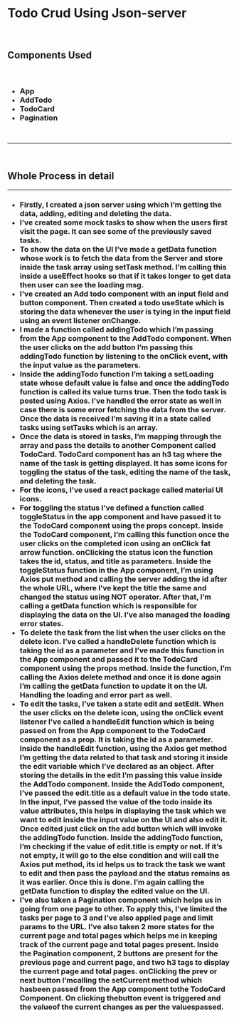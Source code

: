 <h1>Todo Crud Using Json-server</h1>
<br>
<img src="https://i.postimg.cc/bw0t2dLx/Todo-crud.jpg" alt="">
<br>
<h2>Components Used</h2>
<br>
<h3>
    <ul>
        <li>App</li>
        <li>AddTodo</li>
        <li>TodoCard</li>
        <li>Pagination</li>
    </ul>
</h3>
<br>
<hr>
<br>
<h2>Whole Process in detail</h2>
<hr>
<h3>
    <ul>
        <li>Firstly, I created a json server using which I’m getting the data, adding, editing and deleting the data. </li>
        <li>I’ve created some mock tasks to show when the users first visit the page. It can see some of the previously saved tasks.</li>
        <li>To show the data on the UI I’ve made a getData function whose work is to fetch the data from the Server and store inside the task array using setTask method. I’m calling this inside a useEffect hooks so that if it takes longer to get data then user can see the loading msg.</li>
        <li>I’ve created an Add todo component with an input field and button component. Then created a todo useState which is storing the data whenever the user is tying in the input field using an event listener onChange.</li>
        <li>I made a function called addingTodo which I’m passing from the App component to the AddTodo component. When the user clicks on the add button I’m passing this addingTodo function by listening to the onClick event, with the input value as the parameters. </li>
        <li>Inside the addingTodo function I’m taking a setLoading state whose default value is false and once the addingTodo function is called its value turns true. Then the todo task is posted using Axios. I’ve handled the error state as well in case there is some error fetching the data from the server. Once the data is received I’m saving it in a state called tasks using setTasks which is an array.</li>
        <li>Once the data is stored in tasks, I’m mapping through the array and pass the details to another Component called TodoCard. TodoCard component has an h3 tag where the name of the task is getting displayed. It has some icons for toggling the status of the task, editing the name of the task, and deleting the task. </li>
        <li>For the icons, I’ve used a react package called material UI icons.</li>
        <li>For toggling the status I’ve defined a function called toggleStatus in the app component and have passed it to the TodoCard component using the props concept. Inside the TodoCard component, I’m calling this function once the user clicks on the completed icon using an onClick fat arrow function. onClicking the status icon the function takes the id, status, and title as parameters. Inside the toggleStatus function in the App component, I’m using Axios put method and calling the server adding the id after the whole URL, where I’ve kept the title the same and changed the status using NOT operator. After that, I’m calling a getData function which is responsible for displaying the data on the UI.  I’ve also managed the loading error states.</li>
        <li>To delete the task from the list when the user clicks on the delete icon. I’ve called a handleDelete function which is taking the id as a parameter and I’ve made this function in the App component and passed it to the TodoCard component using the props method. Inside the function, I’m calling the Axios delete method and once it is done again I’m calling the getData function to update it on the UI. Handling the loading and error part as well.</li>
        <li>To edit the tasks, I’ve taken a state edit and setEdit. When the user clicks on the delete icon, using the onClick event listener I’ve called a handleEdit function which is being passed on from the App component to the TodoCard component as a prop. It is taking the id as a parameter. Inside the handleEdit function, using the Axios get method I’m getting the data related to that task and storing it inside the edit variable which I’ve declared as an object. After storing the details in the edit I’m passing this value inside the AddTodo component. Inside the AddTodo component, I’ve passed the edit.title as a default value in the todo state. In the input, I’ve passed the value of the todo inside its value attributes, this helps in displaying the task which we want to edit inside the input value on the UI and also edit it. Once edited just click on the add button which will invoke the addingTodo function. Inside the addingTodo function, I’m checking if the value of edit.title is empty or not. If it’s not empty, it will go to the else condition and will call the Axios put method, its id helps us to track the task we want to edit and then pass the payload and the status remains as it was earlier. Once this is done. I’m again calling the getData function to display the edited value on the UI.</li>
        <li>I’ve also taken a Pagination component which helps us in going from one page to other. To apply this, I’ve limited the tasks per page to 3 and I’ve also applied page and limit params to the URL. I’ve also taken 2 more states for the current page and total pages which helps me in keeping track of the current page and total pages present. Inside the Pagination component, 2 buttons are present for the previous page and current page, and two h3 tags to display the current page and total pages.
        onClicking the prev or next button I’mcalling the setCurrent method which hasbeen passed from the App component tothe TodoCard Component. On clicking thebutton event is triggered and the valueof the current changes as per the valuespassed.
        </li>
    </ul>
</h3>
